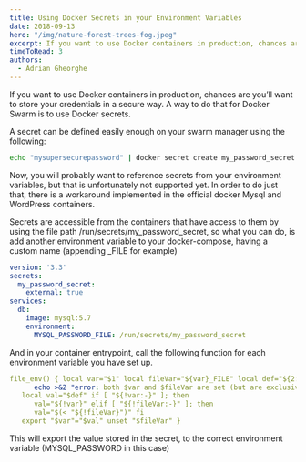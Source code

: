 ```yaml
---
title: Using Docker Secrets in your Environment Variables
date: 2018-09-13
hero: "/img/nature-forest-trees-fog.jpeg"
excerpt: If you want to use Docker containers in production, chances are you’ll want to store your credentials in a secure way. A way to do that for Docker Swarm is to use Docker secrets.
timeToRead: 3
authors:
  - Adrian Gheorghe
---
```


If you want to use Docker containers in production, chances are you’ll want to store your credentials in a secure way. A way to do that for Docker Swarm is to use Docker secrets.

A secret can be defined easily enough on your swarm manager using the following:

```bash
echo "mysupersecurepassword" | docker secret create my_password_secret -
```

Now, you will probably want to reference secrets from your environment variables, but that is unfortunately not supported yet. In order to do just that, there is a workaround implemented in the official docker Mysql and WordPress containers.

Secrets are accessible from the containers that have access to them by using the file path /run/secrets/my_password_secret, so what you can do, is add another environment variable to your docker-compose, having a custom name (appending _FILE for example)

```yaml
version: '3.3'
secrets:
  my_password_secret:
    external: true
services:
  db:
    image: mysql:5.7
    environment:
      MYSQL_PASSWORD_FILE: /run/secrets/my_password_secret
```

And in your container entrypoint, call the following function for each environment variable you have set up.
```yaml
file_env() { local var="$1" local fileVar="${var}_FILE" local def="${2:-}" if [ "${!var:-}" ] && [ "${!fileVar:-}" ]; then
      echo >&2 "error: both $var and $fileVar are set (but are exclusive)" exit 1 fi
   local val="$def" if [ "${!var:-}" ]; then
      val="${!var}" elif [ "${!fileVar:-}" ]; then
      val="$(< "${!fileVar}")" fi
   export "$var"="$val" unset "$fileVar" }
```

This will export the value stored in the secret, to the correct environment variable (MYSQL_PASSWORD in this case)